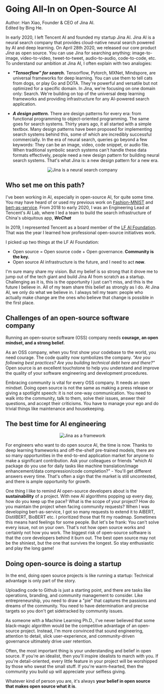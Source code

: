 # Going All-In on Open-Source AI


Author: Han Xiao, Founder & CEO of Jina AI.  
Edited by Bing He.


In early 2020, I left Tencent AI and founded my startup Jina AI. Jina AI is a neural search company that provides cloud-native neural search powered by AI and deep learning. On April 28th 2020, we released our core product *Jina* as open source. You can use Jina for searching anything: image-to-image, video-to-video, tweet-to-tweet, audio-to-audio, code-to-code, etc. To understand our ambition at Jina AI, I often explain with two analogies:


* _**"Tensorflow" for search.**_ Tensorflow, Pytorch, MXNet, Mindspore, are universal frameworks for deep learning. You can use them to tell cats from dogs, or play Go and DOTA. They're powerful and versatile but not optimized for a specific domain. In Jina, we're focusing on one domain only: Search. We're building on top of the universal deep learning frameworks and providing infrastructure for any AI-powered search application.



* _**A design pattern.**_ There are design patterns for every era: from functional programming to object-oriented programming. The same goes for search systems. Thirty years ago, it all started with a simple textbox. Many design patterns have been proposed for implementing search systems behind this, some of which are incredibly successful commercially. In the era of neural search, queries go beyond a few keywords: They can be an image, video, code snippet, or audio file. When traditional symbolic search systems can't handle these data formats effectively, people need a new design pattern for building neural search systems. That's what Jina is: a new design pattern for a new era.

<center> 

![Jina is a neural search company](https://lh6.googleusercontent.com/KY_Fx9crkb2mmLlNJWJsMdD0DEe5eeuuknXdd6xN6o8Ymro87rqyIqu2-W39MgYNLojuwIMcB5vT3pdjpqWaoVhBSxHDnCPi6vhE6sFLzcAFRm5BigbE5G-rgusaTc4V7omnXkGL)

</center>



## Who set me on this path?

I've been working in AI, especially in open-source AI, for quite some time. You may have heard of or used my previous work on [Fashion-MNIST](https://github.com/zalandoresearch/fashion-mnist) and [bert-as-service](https://github.com/hanxiao/bert-as-service). From 2018 to early 2020, I was an Engineering Lead at Tencent's AI Lab, where I led a team to build the search infrastructure of China's ubiquitous app, _**WeChat**_

In 2019, I represented Tencent as a board member of the [LF AI Foundation](https://lfai.foundation). That was the year I learned how professional open-source initiatives work. 

I picked up two things at the LF AI Foundation:

* Open source = Open source code + Open governance. **Community is the key.**
* Open source AI infrastructure is the future, and I need to act **now**.

I'm sure many share my vision. But my belief is so strong that it drove me to jump out of the tech giant and build Jina AI from scratch as a startup. Challenging as it is, this is the opportunity I just can't miss, and this is the future I believe in. All of my team share this belief as strongly as I do. At Jina AI, we only do what we believe in. I always tell my team: people who actually make change are the ones who believe that change is possible in the first place.


## Challenges of an open-source software company

Running an open-source software (OSS) company needs **courage, an open mindset, and a strong belief.**


As an OSS company, when you first show your codebase to the world, you need courage. The code quality now symbolizes the company. _"Are you following best practices? Are you building technical debt here and there?"_ Open source is an excellent touchstone to help you understand and improve the quality of your software engineering and development procedures.

Embracing community is vital for every OSS company. It needs an open mindset. Doing open source is not the same as making a press release or giving a spotlight speech: it is not one-way communication. You need to walk into the community, talk to them, solve their issues, answer their questions, and accept their criticisms. You have to manage your ego and do trivial things like maintenance and housekeeping.


## The best time for AI engineering

<center> 

![Jina as a framework](https://lh3.googleusercontent.com/mv1pTEq9C42gCIz93TFVGnbVyp0j51jtgfn_ZRsHSdStG7zYscR-RKUeMBPdWta6-qG2k-_TKMoiwl69B52nIqj9itVgCSQsu6FSzkStak39hGl5mmwdGNLJSgr5GJ5FxMsXvX95)

</center>

For engineers who want to do open source AI, the time is now. Thanks to deep learning frameworks and off-the-shelf pre-trained models, there are so many opportunities in the end-to-end application market for anyone to make a significant contribution. Ask your colleagues or friends "which AI package do you use for daily tasks like machine translation/image enhancement/data compression/code completion?" - You'll get different answers every time. That's often a sign that the market is still uncontested, and there is ample opportunity for growth.

One thing I like to remind AI open-source developers about is the **sustainability** of a project. With new AI algorithms popping up every day, how do you keep up the pace? What is the scope of your project? How do you maintain the project when facing community requests? When I was developing bert-as-service, I got so many requests to extend it to AlBERT, DistilBERT, BioBERT etc. I prioritized those that fit my roadmap. Sometimes this means hard feelings for some people. But let's be frank: You can't solve every issue, not on your own. That's not how open source works and certainly not how you work. The biggest risk of open-source software is that the core developers behind it burn out. The best open source may not be the shiniest, but the one that survives the longest. So stay enthusiastic and play the long game!



## Doing open-source is doing a startup

In the end, doing open source projects is like running a startup: Technical advantage is only part of the story.

Uploading code to Github is just a starting point, and there are tasks like operations, branding, and community management to consider. Like entrepreneurship, you need to draw a "pie" that captures the passions and dreams of the community. You need to have determination and precise targets so you don't get sidetracked by community issues.

As someone with a Machine Learning Ph.D., I've never believed that some black-magic algorithm would be the competitive advantage of an open-source project. Instead, I'm more convinced that sound engineering, attention to detail, slick user-experience, and community-driven governance ultimately drive user retention.

Often, the most important thing is your understanding and belief in open source. If you're an idealist, then you'll inspire idealists to march with you. If you're detail-oriented, every little feature in your project will be worshipped by those who sweat the small stuff. If you're warm-hearted, then the community you build up will appreciate your selfless giving.



Whatever kind of person you are, it's always **your belief in open source that makes open source what it is**.


